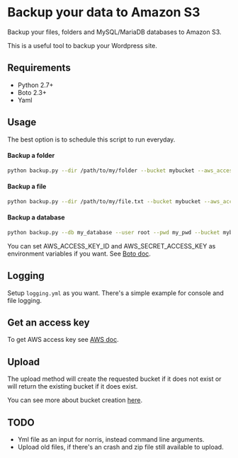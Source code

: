 # Backup your data to Amazon S3

Backup your files, folders and MySQL/MariaDB databases to Amazon S3.

This is a useful tool to backup your Wordpress site.

## Requirements

- Python 2.7+
- Boto 2.3+
- Yaml

## Usage

The best option is to schedule this script to run everyday.

#### Backup a folder

```bash
python backup.py --dir /path/to/my/folder --bucket mybucket --aws_access_key_id YOUR_ID --aws_secret_access_key YOUR_KEY
```

#### Backup a file

```bash
python backup.py --dir /path/to/my/file.txt --bucket mybucket --aws_access_key_id YOUR_ID --aws_secret_access_key YOUR_KEY
```
#### Backup a database

```bash
python backup.py --db my_database --user root --pwd my_pwd --bucket mybucket --aws_access_key_id YOUR_ID --aws_secret_access_key YOUR_KEY
```
You can set AWS_ACCESS_KEY_ID and AWS_SECRET_ACCESS_KEY as environment variables if you want. See [Boto doc](http://boto.readthedocs.org/en/latest/s3_tut.html).

## Logging

Setup `logging.yml` as you want. There's a simple example for console and file logging.

## Get an access key

To get AWS access key see [AWS doc](http://docs.aws.amazon.com/AWSSimpleQueueService/latest/SQSGettingStartedGuide/AWSCredentials.html).

## Upload

The upload method will create the requested bucket if it does not exist or will return the existing bucket if it does exist.

You can see more about bucket creation [here](http://boto.readthedocs.org/en/latest/s3_tut.html#creating-a-bucket).

## TODO

- Yml file as an input for norris, instead command line arguments.
- Upload old files, if there's an crash and zip file still available to upload.
